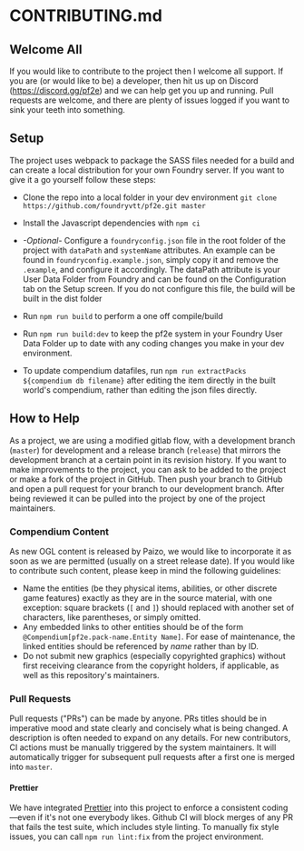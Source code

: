 # CONTRIBUTING.md

## Welcome All

If you would like to contribute to the project then I welcome all support. If you are (or would like to be) a developer, then hit us up on Discord (https://discord.gg/pf2e) and we can help get you up and running. Pull requests are welcome, and there are plenty of issues logged if you want to sink your teeth into something.

## Setup

The project uses webpack to package the SASS files needed for a build and can create a local distribution for your own Foundry server. If you want to give it a go yourself follow these steps:

* Clone the repo into a local folder in your dev environment `git clone https://github.com/foundryvtt/pf2e.git master`

* Install the Javascript dependencies with `npm ci`

* *-Optional-* Configure a `foundryconfig.json` file in the root folder of the project with `dataPath` and `systemName` attributes. An example can be found in `foundryconfig.example.json`, simply copy it and remove the `.example`, and configure it accordingly. The dataPath attribute is your User Data Folder from Foundry and can be found on the Configuration tab on the Setup screen. If you do not configure this file, the build will be built in the dist folder

* Run `npm run build` to perform a one off compile/build

* Run `npm run build:dev` to keep the pf2e system in your Foundry User Data Folder up to date with any coding changes you make in your dev environment.

* To update compendium datafiles, run `npm run extractPacks ${compendium db filename}` after editing the item directly in the built world's compendium, rather than editing the json files directly.

## How to Help

As a project, we are using a modified gitlab flow, with a development branch (`master`) for development and a release branch (`release`) that mirrors the development branch at a certain point in its revision history. If you want to make improvements to the project, you can ask to be added to the project or make a fork of the project in GitHub. Then push your branch to GitHub and open a pull request for your branch to our development branch. After being reviewed it can be pulled into the project by one of the project maintainers.

### Compendium Content

As new OGL content is released by Paizo, we would like to incorporate it as soon as we are permitted (usually on a street release date). If you would like to contribute such content, please keep in mind the following guidelines:
* Name the entities (be they physical items, abilities, or other discrete game features) exactly as they are in the source material, with one exception: square brackets (`[` and `]`) should replaced with another set of characters, like parentheses, or simply omitted.
* Any embedded links to other entities should be of the form `@Compendium[pf2e.pack-name.Entity Name]`. For ease of maintenance, the linked entities should be referenced by *name* rather than by ID.
* Do not submit new graphics (especially copyrighted graphics) without first receiving clearance from the copyright holders, if applicable, as well as this repository's maintainers.

### Pull Requests

Pull requests ("PRs") can be made by anyone. PRs titles should be in imperative mood and state clearly and concisely what is being changed. A description is often needed to expand on any details. For new contributors, CI actions must be manually triggered by the system maintainers. It will automatically trigger for subsequent pull requests after a first one is merged into `master`.  

#### Prettier

We have integrated [Prettier](https://prettier.io/) into this project to enforce a consistent coding—even if it's not one everybody likes. Github CI will block merges of any PR that fails the test suite, which includes style linting. To manually fix style issues, you can call `npm run lint:fix` from the project environment.
